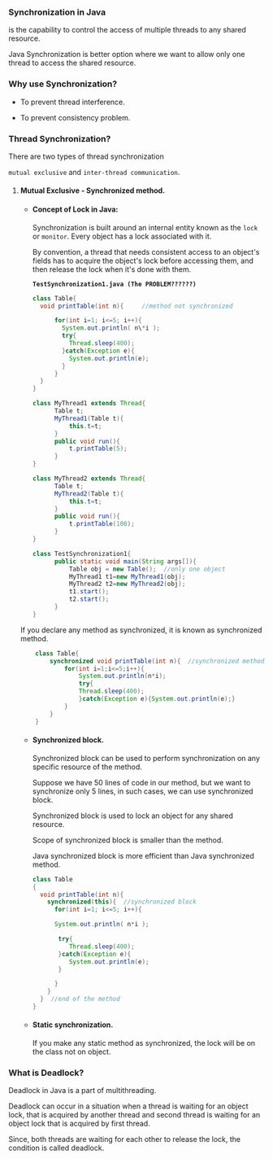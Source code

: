 ### Synchronization in Java

is the capability to control the access of multiple threads to any shared resource.

Java Synchronization is better option where we want to allow only one thread to access the shared resource.

### Why use Synchronization?

- To prevent thread interference.

- To prevent consistency problem.

### Thread Synchronization?

There are two types of thread synchronization

`mutual exclusive` and `inter-thread communication`.

1.  #### Mutual Exclusive - Synchronized method.

    - #### Concept of Lock in Java:

      Synchronization is built around an internal entity known as the `lock` or `monitor`.
      Every object has a lock associated with it.

      By convention, a thread that needs consistent access to an object's fields has to acquire the object's lock before accessing them, and then release the lock when it's done with them.

      **`TestSynchronization1.java (The PROBLEM??????)`**

      ```java
      class Table{
      	void printTable(int n){ 	//method not synchronized

      		for(int i=1; i<=5; i++){
      		  System.out.println( n\*i );
      		  try{
      			Thread.sleep(400);
      		  }catch(Exception e){
      			System.out.println(e);
      		  }
      		}
        }
      }

      class MyThread1 extends Thread{
          	Table t;
          	MyThread1(Table t){
          		this.t=t;
          	}
          	public void run(){
          		t.printTable(5);
          	}
      }

      class MyThread2 extends Thread{
          	Table t;
          	MyThread2(Table t){
          		this.t=t;
          	}
          	public void run(){
          		t.printTable(100);
          	}
      }

      class TestSynchronization1{
          	public static void main(String args[]){
          		Table obj = new Table();  //only one object
          		MyThread1 t1=new MyThread1(obj);
          		MyThread2 t2=new MyThread2(obj);
          		t1.start();
          		t2.start();
          	}
      }
      ```

    If you declare any method as synchronized, it is known as synchronized method.

    ```java
    	class Table{
    		synchronized void printTable(int n){  //synchronized method
    			for(int i=1;i<=5;i++){
    				System.out.println(n*i);
    				try{
    				Thread.sleep(400);
    				}catch(Exception e){System.out.println(e);}
    			}
    		}
    	}
    ```

    - #### Synchronized block.

      Synchronized block can be used to perform synchronization on any specific resource of the method.

      Suppose we have 50 lines of code in our method, but we want to synchronize only 5 lines, in such cases, we can use synchronized block.

      Synchronized block is used to lock an object for any shared resource.

      Scope of synchronized block is smaller than the method.

      Java synchronized block is more efficient than Java synchronized method.

      ```java
      class Table
      {
      	void printTable(int n){
      	  synchronized(this){  //synchronized block
      		for(int i=1; i<=5; i++){

      		System.out.println( n*i );

      		 try{
      			Thread.sleep(400);
      		 }catch(Exception e){
      			System.out.println(e);
      		 }

      		}
      	  }
      	}  //end of the method
      }
      ```

    - #### Static synchronization.
      If you make any static method as synchronized, the lock will be on the class not on object.

### What is Deadlock?

Deadlock in Java is a part of multithreading.

Deadlock can occur in a situation when a thread is waiting for an object lock, that is acquired by another thread and second thread is waiting for an object lock that is acquired by first thread.

Since, both threads are waiting for each other to release the lock, the condition is called deadlock.
